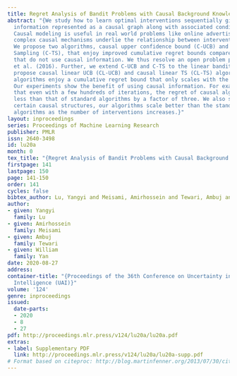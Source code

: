 ```yaml
---
title: Regret Analysis of Bandit Problems with Causal Background Knowledge
abstract: "{We study how to learn optimal interventions sequentially given causal
  information represented as a causal graph along with associated conditional distributions.
  Causal modeling is useful in real world problems like online advertisement where
  complex causal mechanisms underlie the relationship between interventions and outcomes.
  We propose two algorithms, causal upper confidence bound (C-UCB) and causal Thompson
  Sampling (C-TS), that enjoy improved cumulative regret bounds compared with algorithms
  that do not use causal information. We thus resolve an open problem posed by Lattimore
  et al. (2016). Further, we extend C-UCB and C-TS to the linear bandit setting and
  propose causal linear UCB (CL-UCB) and causal linear TS (CL-TS) algorithms. These
  algorithms enjoy a cumulative regret bound that only scales with the feature dimension.
  Our experiments show the benefit of using causal information. For example, we observe
  that even with a few hundreds of iterations, the regret of causal algorithms is
  less than that of standard algorithms by a factor of three. We also show that under
  certain causal structures, our algorithms scale better than the standard bandit
  algorithms as the number of interventions increases.}"
layout: inproceedings
series: Proceedings of Machine Learning Research
publisher: PMLR
issn: 2640-3498
id: lu20a
month: 0
tex_title: "{Regret Analysis of Bandit Problems with Causal Background Knowledge}"
firstpage: 141
lastpage: 150
page: 141-150
order: 141
cycles: false
bibtex_author: Lu, Yangyi and Meisami, Amirhossein and Tewari, Ambuj and Yan, William
author:
- given: Yangyi
  family: Lu
- given: Amirhossein
  family: Meisami
- given: Ambuj
  family: Tewari
- given: William
  family: Yan
date: 2020-08-27
address: 
container-title: "{Proceedings of the 36th Conference on Uncertainty in Artificial
  Intelligence (UAI)}"
volume: '124'
genre: inproceedings
issued:
  date-parts:
  - 2020
  - 8
  - 27
pdf: http://proceedings.mlr.press/v124/lu20a/lu20a.pdf
extras:
- label: Supplementary PDF
  link: http://proceedings.mlr.press/v124/lu20a/lu20a-supp.pdf
# Format based on citeproc: http://blog.martinfenner.org/2013/07/30/citeproc-yaml-for-bibliographies/
---
```

